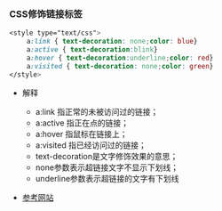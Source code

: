 ### CSS修饰链接标签

```css
<style type="text/css">
　　 a:link { text-decoration: none;color: blue}
　　 a:active { text-decoration:blink}
　　 a:hover { text-decoration:underline;color: red} 
　　 a:visited { text-decoration: none;color: green}
</style>
```

- 解释
  
  - a:link 指正常的未被访问过的链接；
  
  - a:active 指正在点的链接；
  
  - a:hover 指鼠标在链接上；
  
  - a:visited 指已经访问过的链接；
  
  - text-decoration是文字修饰效果的意思；
  
  - none参数表示超链接文字不显示下划线；
  
  - underline参数表示超链接的文字有下划线
  
- [参考网站](http://blog.csdn.net/ye1992/article/details/9144377)
